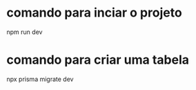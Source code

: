 # comando para inciar o projeto

npm run dev

# comando para criar uma tabela

npx prisma migrate dev